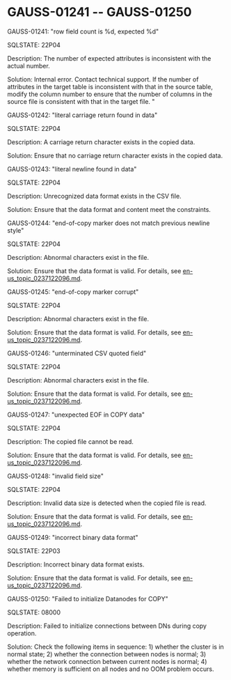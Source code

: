 # GAUSS-01241 -- GAUSS-01250<a name="EN-US_TOPIC_0302073045"></a>

GAUSS-01241: "row field count is %d, expected %d"

SQLSTATE: 22P04

Description: The number of expected attributes is inconsistent with the actual number. 

Solution: Internal error. Contact technical support. If the number of attributes in the target table is inconsistent with that in the source table, modify the column number to ensure that the number of columns in the source file is consistent with that in the target file. "

GAUSS-01242: "literal carriage return found in data"

SQLSTATE: 22P04

Description: A carriage return character exists in the copied data.

Solution: Ensure that no carriage return character exists in the copied data.

GAUSS-01243: "literal newline found in data"

SQLSTATE: 22P04

Description: Unrecognized data format exists in the CSV file.

Solution: Ensure that the data format and content meet the constraints.

GAUSS-01244: "end-of-copy marker does not match previous newline style"

SQLSTATE: 22P04

Description: Abnormal characters exist in the file.

Solution: Ensure that the data format is valid. For details, see  [en-us\_topic\_0237122096.md](en-us_topic_0237122096.md).

GAUSS-01245: "end-of-copy marker corrupt"

SQLSTATE: 22P04

Description: Abnormal characters exist in the file.

Solution: Ensure that the data format is valid. For details, see  [en-us\_topic\_0237122096.md](en-us_topic_0237122096.md).

GAUSS-01246: "unterminated CSV quoted field"

SQLSTATE: 22P04

Description: Abnormal characters exist in the file.

Solution: Ensure that the data format is valid. For details, see  [en-us\_topic\_0237122096.md](en-us_topic_0237122096.md).

GAUSS-01247: "unexpected EOF in COPY data"

SQLSTATE: 22P04

Description: The copied file cannot be read.

Solution: Ensure that the data format is valid. For details, see  [en-us\_topic\_0237122096.md](en-us_topic_0237122096.md).

GAUSS-01248: "invalid field size"

SQLSTATE: 22P04

Description: Invalid data size is detected when the copied file is read.

Solution: Ensure that the data format is valid. For details, see  [en-us\_topic\_0237122096.md](en-us_topic_0237122096.md).

GAUSS-01249: "incorrect binary data format"

SQLSTATE: 22P03

Description: Incorrect binary data format exists.

Solution: Ensure that the data format is valid. For details, see  [en-us\_topic\_0237122096.md](en-us_topic_0237122096.md).

GAUSS-01250: "Failed to initialize Datanodes for COPY"

SQLSTATE: 08000

Description: Failed to initialize connections between DNs during copy operation.

Solution: Check the following items in sequence: 1\) whether the cluster is in normal state; 2\) whether the connection between nodes is normal; 3\) whether the network connection between current nodes is normal; 4\) whether memory is sufficient on all nodes and no OOM problem occurs.


